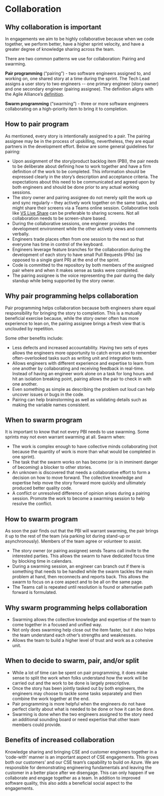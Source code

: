 
# Collaboration

## Why collaboration is important

In engagements we aim to be highly collaborative because when we code together, we perform better, have a higher sprint velocity, and have a greater degree of knowledge sharing across the team.

There are two common patterns we use for collaboration: Pairing and swarming.

**Pair programming** (“pairing”) - two software engineers assigned to, and working on, one shared story at a time during the sprint. The Tech Lead assigns a user story to two engineers -- one primary engineer (story owner) and one secondary engineer (pairing assignee). The definition aligns with the Agile Alliance’s [definition](https://www.agilealliance.org/glossary/pairing).

**Swarm programming** (“swarming”) - three or more software engineers collaborating on a high-priority item to bring it to completion.

## How to pair program

As mentioned, every story is intentionally assigned to a pair. The pairing assignee may be in the process of upskilling, nevertheless, they are equal partners in the development effort.
Below are some general guidelines for pairing:

- Upon assignment of the story/product backlog item (PBI), the pair needs to be deliberate about defining how to work together and have a firm definition of the work to be completed. This information should be expressed clearly in the story’s description and acceptance criteria. The expectations about this need to be communicated and agreed upon by both engineers and should be done prior to any actual working sessions.
- The story owner and pairing assignee do not merely split the work up and sync regularly – they actively work together on the same tasks, and might share their screens via a Teams online session. Collaborative tools like [VS Live Share](https://visualstudio.microsoft.com/services/live-share/) can be preferable to sharing screens. Not all collaboration needs to be screen-share based.
- During the collaborative sessions, one engineer provides the development environment while the other actively views and comments verbally.
- Engineers trade places often from one session to the next so that everyone has time in control of the keyboard.
- Engineers leverage feature branches for the collaboration during the development of each story to have small Pull Requests (PRs) (as opposed to a single giant PR) at the end of the sprint.
- Code is committed to the repository by both members of the assigned pair where and when it makes sense as tasks were completed.
- The pairing assignee is the voice representing the pair during the daily standup while being supported by the story owner.

## Why pair programming helps collaboration

Pair programming helps collaboration because both engineers share equal responsibility for bringing the story to completion. This is a mutually beneficial exercise because, while the story owner often has more experience to lean on, the pairing assignee brings a fresh view that is unclouded by repetition.

Some other benefits include:

- Less defects and increased accountability. Having two sets of eyes allows the engineers more opportunity to catch errors and to remember often-overlooked tasks such as writing unit and integration tests.
- Allows engineers with different experience and expertise to learn from one another by collaborating and receiving feedback in real-time. Instead of having an engineer work alone on a task for long hours and hit an isolation breaking point, pairing allows the pair to check in with one another.
- Even something as simple as describing the problem out loud can help uncover issues or bugs in the code.
- Pairing can help brainstorming as well as validating details such as making the variable names consistent.

## When to swarm program

It is important to know that not every PBI needs to use swarming. Some sprints may not even warrant swarming at all.
Swarm when:

- The work is complex enough to have collective minds collaborating (not because the quantity of work is more than what would be completed in one sprint).
- The task that the swarm works on has become (or is in imminent danger of becoming) a blocker to other stories.
- An unknown is discovered that needs a collaborative effort to form a decision on how to move forward. The collective knowledge and expertise help move the story forward more quickly and ultimately produced better quality code.
- A conflict or unresolved difference of opinion arises during a pairing session. Promote the work to become a swarming session to help resolve the conflict.

## How to swarm program

As soon the pair finds out that the PBI will warrant swarming, the pair brings it up to the rest of the team (via parking lot during stand-up or asynchronously). Members of the team agree or volunteer to assist.

- The story owner (or pairing assignee) sends Teams call invite to the interested parties. This allows the swarm to have dedicated focus time by blocking time in calendars.
- During a swarming session, an engineer can branch out if there is something that needs to be handled while the swarm tackles the main problem at hand, then reconnects and reports back. This allows the swarm to focus on a core aspect and to be all on the same page.
- The Teams call is repeated until resolution is found or alternative path forward is formulated.

## Why swarm programming helps collaboration

- Swarming allows the collective knowledge and expertise of the team to come together in a focused and unified way.
- Not only does swarming help close out the item faster, but it also helps the team understand each other’s strengths and weaknesses.
- Allows the team to build a higher level of trust and work as a cohesive unit.

## When to decide to swarm, pair, and/or split

- While a lot of time can be spent on pair programming, it does make sense to split the work when folks understand how the work will be carried out and the work to be done is largely prescriptive.
- Once the story has been jointly tasked out by both engineers, the engineers may choose to tackle some tasks separately and then combine the work together at the end.
- Pair programming is more helpful when the engineers do not have perfect clarity about what is needed to be done or how it can be done.
- Swarming is done when the two engineers assigned to the story need an additional sounding board or need expertise that other team members could provide.

## Benefits of increased collaboration

Knowledge sharing and bringing CSE and customer engineers together in a ‘code-with’ manner is an important aspect of CSE engagements. This grows both our customers’ and our CSE team’s capability to build on Azure. We are responsible for demonstrating engineering fundamentals and leaving the customer in a better place after we disengage. This can only happen if we collaborate and engage together as a team. In addition to improved software quality, this also adds a beneficial social aspect to the engagements.
